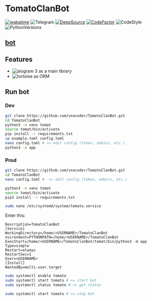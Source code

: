 # TomatoClanBot

[![wakatime](https://wakatime.com/badge/github/vsecoder/TomatoClanBot.svg)](https://wakatime.com/badge/github/vsecoder/TomatoClanBot)
![Telegram](https://img.shields.io/badge/Telegram-blue?style=flat&logo=telegram)
[![DeepSource](https://deepsource.io/gh/vsecoder/TomatoClanBot.svg/?label=active+issues&show_trend=true&token=tEWO-7pQW5lP2AsQq9tNLIK1)](https://deepsource.io/gh/vsecoder/TomatoClanBot/?ref=repository-badge)
[![CodeFactor](https://www.codefactor.io/repository/github/vsecoder/tomatoclanbot/badge)](https://www.codefactor.io/repository/github/vsecoder/tomatoclanbot)
![CodeStyle](https://img.shields.io/badge/code%20style-black-black)
![PythonVersions](https://img.shields.io/pypi/pyversions/aiogram)

## [bot](https://t.me/tomatoclanbot?start=1218845111)

## Features

* ![aiogram 3](https://img.shields.io/badge/dev--3.x-aiogram-blue) as a main library
* ![tortoise](https://img.shields.io/badge/last-tortoise-yellow) as ORM

## Run bot

### Dev

```bash
git clone https://github.com/vsecoder/TomatoClanBot.git
cd TomatoClanBot
python3 -m venv tomat
source tomat/bin/activate
pip install -r requirements.txt
cp example.toml config.toml
nano config.toml # <= edit config (token, admins, etc.)
python3 -m app
```

### Prod

```bash
git clone https://github.com/vsecoder/TomatoClanBot.git
cd TomatoClanBot
nano config.toml #  <= edit config (token, admins, etc.)
```

```bash
python3 -m venv tomat
source tomat/bin/activate
pip3 install -r requirements.txt

sudo nano /etc/systemd/system/tomato.service
```

Enter this:

```
Description=TomatoClanBot
[Service]
WorkingDirectory=/home/<USERNAME>/TomatoClanBot
nvironment=PYTHONPATH=/home/<USERNAME>/TomatoClanBot
ExecStart=/home/<USERNAME>/TomatoClanBot/tomat/bin/python3 -m app
Type=simple
Restart=always
RestartSec=1
User=<USERNAME>
[Install]
WantedBy=multi-user.target
```

```bash
sudo systemctl enable tomato
sudo systemctl start tomato # <= start bot
sudo systemctl status tomato # <= get status

sudo systemctl start tomato # <= stop bot
```